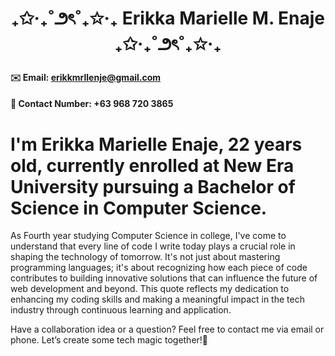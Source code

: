 # <h1 align="center"> ₊✩‧₊˚౨ৎ˚₊✩‧₊ Erikka Marielle M. Enaje ₊✩‧₊˚౨ৎ˚₊✩‧₊ 

#### ✉️ Email: erikkmrllenje@gmail.com
#### 📱 Contact Number: +63 968 720 3865


# I'm Erikka Marielle Enaje, 22 years old, currently enrolled at New Era University pursuing a Bachelor of Science in Computer Science. 

As Fourth year studying Computer Science in college, I've come to understand that every line of code I write today plays a crucial role in shaping the technology of tomorrow. It's not just about mastering programming languages; it's about recognizing how each piece of code contributes to building innovative solutions that can influence the future of web development and beyond. This quote reflects my dedication to enhancing my coding skills and making a meaningful impact in the tech industry through continuous learning and application.

Have a collaboration idea or a question? Feel free to contact me via email or phone. Let’s create some tech magic together!👋

####
